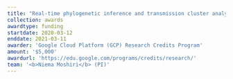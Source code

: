 ```yaml
---
title: "Real-time phylogenetic inference and transmission cluster analysis of COVID-19"
collection: awards
awardtype: funding
startdate: 2020-03-12
enddate: 2021-03-11
awarder: 'Google Cloud Platform (GCP) Research Credits Program'
amount: '$5,000'
awardurl: 'https://edu.google.com/programs/credits/research/'
team: '<b>Niema Moshiri</b> (PI)'
---
```

